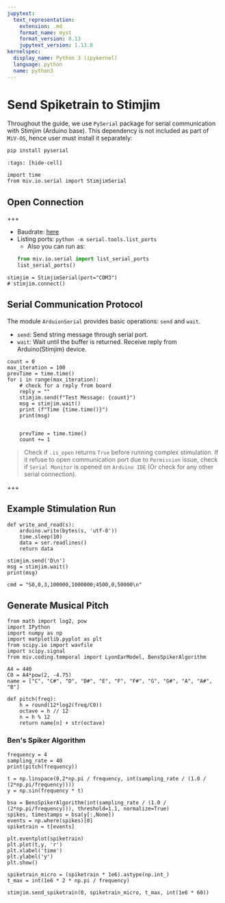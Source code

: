 ```yaml
---
jupytext:
  text_representation:
    extension: .md
    format_name: myst
    format_version: 0.13
    jupytext_version: 1.13.8
kernelspec:
  display_name: Python 3 (ipykernel)
  language: python
  name: python3
---
```


# Send Spiketrain to Stimjim


Throughout the guide, we use `PySerial` package for serial communication with Stimjim (Arduino base).
This dependency is not included as part of `MiV-OS`, hence user must install it separately:
```bash
pip install pyserial
```

```{code-cell} ipython3
:tags: [hide-cell]

import time
from miv.io.serial import StimjimSerial
```

## Open Connection

+++

- Baudrate: [here](https://bitbucket.org/natecermak/stimjim/src/c23d98eb90725888241dedc7cab83cacd2bb288e/stimjimPulser/stimjimPulser.ino#lines-246)
- Listing ports: `python -m serial.tools.list_ports`
  - Also you can run as:
  ```py
  from miv.io.serial import list_serial_ports
  list_serial_ports()
  ```

```{code-cell} ipython3
stimjim = StimjimSerial(port="COM3")
# stimjim.connect()
```

## Serial Communication Protocol

The module `ArduionSerial` provides basic operations: `send` and `wait`.
- `send`: Send string message through serial port.
- `wait`: Wait until the buffer is returned. Receive reply from Arduino(Stimjim) device.

```{raw-cell}
count = 0
max_iteration = 100
prevTime = time.time()
for i in range(max_iteration):
    # check for a reply from board
    reply = ""
    stimjim.send(f"Test Message: {count}")
    msg = stimjim.wait()
    print (f"Time {time.time()}")
    print(msg)


    prevTime = time.time()
    count += 1
```

> Check if `.is_open` returns `True` before running complex stimulation.
> If it refuse to open communication port due to `Permission` issue, check if `Serial Monitor` is opened on `Arduino IDE` (Or check for any other serial connection).

+++

## Example Stimulation Run

```{raw-cell}
def write_and_read(s):
    arduino.write(bytes(s, 'utf-8'))
    time.sleep(10)
    data = ser.readlines()
    return data
```

```{raw-cell}
stimjim.send('D\n')
msg = stimjim.wait()
print(msg)
```

```{raw-cell}
cmd = "S0,0,3,100000,1000000;4500,0,50000\n"
```

## Generate Musical Pitch

```{code-cell} ipython3
from math import log2, pow
import IPython
import numpy as np
import matplotlib.pyplot as plt
from scipy.io import wavfile
import scipy.signal
from miv.coding.temporal import LyonEarModel, BensSpikerAlgorithm
```

```{code-cell} ipython3
A4 = 440
C0 = A4*pow(2, -4.75)
name = ["C", "C#", "D", "D#", "E", "F", "F#", "G", "G#", "A", "A#", "B"]

def pitch(freq):
    h = round(12*log2(freq/C0))
    octave = h // 12
    n = h % 12
    return name[n] + str(octave)
```

### Ben's Spiker Algorithm

```{code-cell} ipython3
frequency = 4
sampling_rate = 40
print(pitch(frequency))
```

```{code-cell} ipython3
t = np.linspace(0,2*np.pi / frequency, int(sampling_rate / (1.0 / (2*np.pi/frequency))))
y = np.sin(frequency * t)
```

```{code-cell} ipython3
bsa = BensSpikerAlgorithm(int(sampling_rate / (1.0 / (2*np.pi/frequency))), threshold=1.1, normalize=True)
spikes, timestamps = bsa(y[:,None])
events = np.where(spikes)[0]
spiketrain = t[events]
```

```{code-cell} ipython3
plt.eventplot(spiketrain)
plt.plot(t,y, 'r')
plt.xlabel('time')
plt.ylabel('y')
plt.show()
```

```{code-cell} ipython3
spiketrain_micro = (spiketrain * 1e6).astype(np.int_)
t_max = int(1e6 * 2 * np.pi / frequency)
```

```{code-cell} ipython3
stimjim.send_spiketrain(0, spiketrain_micro, t_max, int(1e6 * 60))
```

```{code-cell} ipython3

```
